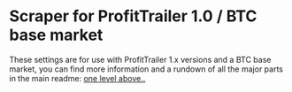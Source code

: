 # Scraper for ProfitTrailer 1.0 / BTC base market

These settings are for use with ProfitTrailer 1.x versions and a BTC base market, you can find more information and a rundown of all the major parts in the main readme: [one level above..](../)
